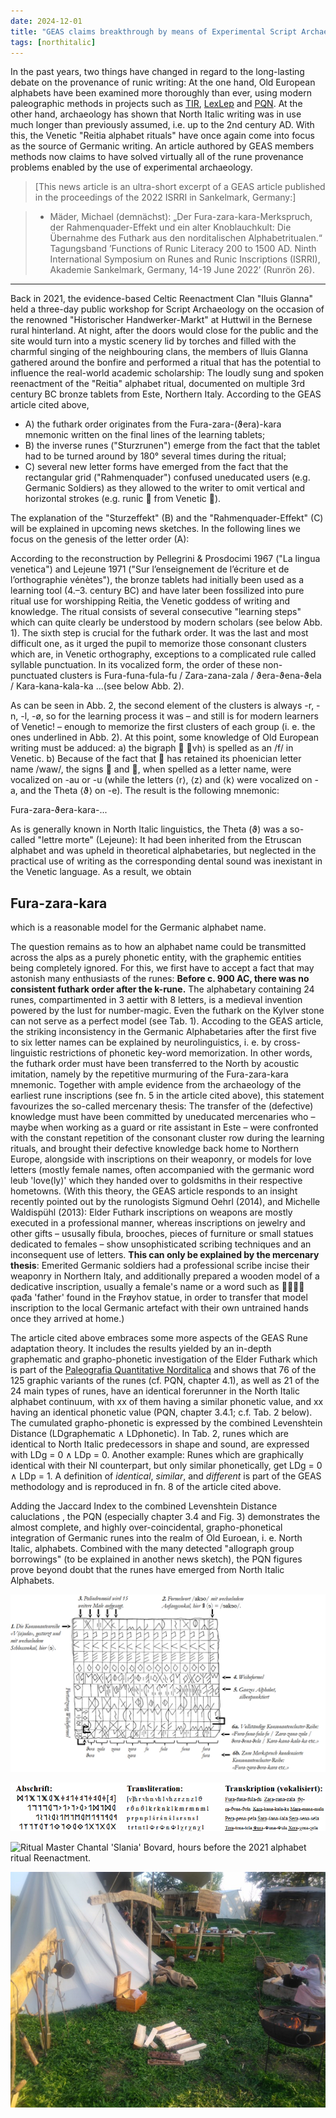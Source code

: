 ```yaml
---
date: 2024-12-01
title: "GEAS claims breakthrough by means of Experimental Script Archaeology, Part I: The origin of the futhark order"
tags: [northitalic]
---
```

In the past years, two things have changed in regard to the long-lasting debate on the provenance of runic writing: At the one hand, Old European alphabets have been examined more thoroughly than ever, using modern paleographic methods in projects such as [TIR](https://tir.univie.ac.at/wiki/Main_Page), [LexLep](https://lexlep.univie.ac.at/wiki/Main_Page) and [PQN](https://center-for-decipherment.ch/journal/2023_01__Maeder__Paleografia-quantitativa-norditalica.pdf). At the other hand, archaeology has shown that North Italic writing was in use much longer than previously assumed, i.e. up to the 2nd century AD. With this, the Venetic "Reitia alphabet rituals" have once again come into focus as the source of Germanic writing. An article authored by GEAS members methods now claims to have solved virtually all of the rune provenance problems enabled by the use of experimental archaeology.

> [This news article is an ultra-short excerpt of a GEAS article published in the proceedings of the 2022 ISRRI in Sankelmark, Germany:]

> * Mäder, Michael (demnächst): „Der Fura-zara-kara-Merkspruch, der Rahmenquader-Effekt und ein alter Knoblauchkult: Die Übernahme des Futhark aus den norditalischen Alphabetritualen.“ Tagungsband ’Functions of Runic Literacy 200 to 1500 AD. Ninth International Symposium on Runes and Runic Inscriptions (ISRRI), Akademie Sankelmark, Germany, 14-19 June 2022’ (Runrön 26).


---

Back in 2021, the evidence-based Celtic Reenactment Clan "Iluis Glanna" held a three-day public workshop for Script Archaeology on the occasion of the renowned "Historischer Handwerker-Markt" at Huttwil in the Bernese rural hinterland. At night, after the doors would close for the public and the site would turn into a mystic scenery lid by torches and filled with the charmful singing of the neighbouring clans, the members of Iluis Glanna gathered around the bonfire and performed a ritual that has the potential to influence the real-world academic scholarship: The loudly sung and spoken reenactment of the "Reitia" alphabet ritual, documented on multiple 3rd century BC bronze tablets from Este, Northern Italy. According to the GEAS article cited above,  

* A) the futhark order originates from the Fura-zara-(ϑera)-kara mnemonic written on the final lines of the learning tablets;
* B) the inverse runes ("Sturzrunen") emerge from the fact that the tablet had to be turned around by 180° several times during the ritual;
* C) several new letter forms have emerged from the fact that the rectangular grid ("Rahmenquader") confused uneducated users (e.g. Germanic Soldiers) as they allowed to the writer to omit vertical and horizontal strokes (e.g. runic  from Venetic ). 

The explanation of the "Sturzeffekt" (B) and the "Rahmenquader-Effekt" (C) will be explained in upcoming news sketches. In the following lines we focus on the genesis of the letter order (A):

According to the reconstruction by Pellegrini & Prosdocimi 1967 ("La lingua venetica") and Lejeune 1971 ("Sur l’enseignement de l’écriture et de l’orthographie vénètes"), the bronze tablets had initially been used as a learning tool (4.–3. century BC) and have later been fossilized into pure ritual use for worshipping Reitia, the Venetic goddess of writing and knowledge. The ritual consists of several consecutive "learning steps" which can quite clearly be understood by modern scholars (see below Abb. 1). The sixth step is crucial for the futhark order. It was the last and most difficult one, as it urged the pupil to memorize those consonant clusters which are, in Venetic orthography, exceptions to a complicated rule called syllable punctuation. In its vocalized form, the order of these non-punctuated clusters is Fura-funa-fula-fu / Zara-zana-zala / ϑera-ϑena-ϑela / Kara-kana-kala-ka ...(see below Abb. 2).

As can be seen in Abb. 2, the second element of the clusters is always -r, -n, -l, -ø, so for the learning process it was – and still is for modern learners of Venetic! – enough to memorize the first clusters of each group (i. e. the ones underlined in Abb. 2). At this point, some knowledge of Old European writing must be adduced: a) the bigraph  ⟨vh⟩ is spelled as an /f/ in Venetic. b) Because of the fact that  has retained its phoenician letter name /waw/, the signs  and , when spelled as a letter name, were vocalized on -au or -u (while the letters ⟨r⟩, ⟨z⟩ and ⟨k⟩ were vocalized on -a, and the Theta ⟨ϑ⟩ on -e). The result is the following mnemonic:

Fura-zara-ϑera-kara-...

As is generally known in North Italic linguistics, the Theta (ϑ) was a so-called "lettre morte" (Lejeune): It had been inherited from the Etruscan alphabet and was upheld in theoretical alphabetaries, but neglected in the practical use of writing as the corresponding dental sound was inexistant in the Venetic language. As a result, we obtain 

## Fura-zara-kara

which is a reasonable model for the Germanic alphabet name.

The question remains as to how an alphabet name could be transmitted across the alps as a purely phonetic entity, with the graphemic entities being completely ignored. For this, we first have to accept a fact that may astonish many enthusiasts of the runes: **Before c. 900 AC, there was no consistent futhark order after the k-rune.** The alphabetary containing 24 runes, compartimented in 3 aettir with 8 letters, is a medieval invention powered by the lust for number-magic. Even the futhark on the Kylver stone can not serve as a perfect model (see Tab. 1). Accoding to the GEAS article, the striking inconsistency in the Germanic Alphabetaries after the first five to six letter names can be explained by neurolinguistics, i. e. by cross-linguistic restrictions of phonetic key-word memorization. In other words, the futhark order must have been transferred to the North by acoustic imitation, namely by the repetitive murmuring of the Fura-zara-kara mnemonic. Together with ample evidence from the archaeology of the earliest rune inscriptions (see fn. 5 in the article cited above), this statement favourizes the so-called mercenary thesis: The transfer of the (defective) knowledge must have been committed by uneducated mercenaries who – maybe when working as a guard or rite assistant in Este – were confronted with the constant repetition of the consonant cluster row during the learning rituals, and brought their defective knowledge back home to Northern Europe, alongside with inscriptions on their weaponry, or models for love letters (mostly female names, often accompanied with the germanic word leub 'love(ly)' which they handed over to goldsmiths in their respective hometowns. (With this theory, the GEAS article responds to an insight recently pointed out by the runologists Sigmund Oehrl (2014), and Michelle Waldispühl (2013): Elder Futhark inscriptions on weapons are mostly executed in a professional manner, whereas inscriptions on jewelry and other gifts – ususally fibula, brooches, pieces of furniture or small statues dedicated to females – show unsophisticated scribing techniques and an inconsequent use of letters. **This can only be explained by the mercenary thesis**: Emerited Germanic soldiers had a professional scribe incise their weaponry in Northern Italy, and additionally prepared a wooden model of a dedicative inscription, usually a female's name or a word such as  φađa 'father' found in the Frøyhov statue, in order to transfer that model inscription to the local Germanic artefact with their own untrained hands once they arrived at home.)

The article cited above embraces some more aspects of the GEAS Rune adaptation theory. It includes the results yielded by an in-depth graphematic and grapho-phonetic investigation of the Elder Futhark which is part of the [Paleografia Quantitative Norditalica](https://center-for-decipherment.ch/journal/2023_01__Maeder__Paleografia-quantitativa-norditalica.pdf) and shows that 76 of the 125 graphic variants of the runes (cf. PQN, chapter 4.1), as well as 21 of the 24 main types of runes, have an identical forerunner in the North Italic alphabet continuum, with xx of them having a similar phonetic value, and xx having an identical phonetic value (PQN, chapter 3.4.1; c.f. Tab. 2 below). The cumulated grapho-phonetic is expressed by the combined Levenshtein Distance (LDgraphematic  ∧  LDphonetic). In Tab. 2, runes which are identical to North Italic predecessors in shape and sound, are expressed with LDg = 0 ∧ LDp = 0. Another example: Runes which are graphically identical with their NI counterpart, but only similar phonetically, get LDg = 0 ∧ LDp = 1. A definition of *identical*, *similar*, and *different* is part of the GEAS methodology and is reproduced in fn. 8 of the article cited above.

 Adding the Jaccard Index to the combined Levenshtein Distance caluclations , the PQN (especially chapter 3.4 and Fig. 3) demonstrates the almost complete, and highly over-coincidental, grapho-phonetical integration of Germanic runes into the realm of Old Euroean, i. e. North Italic, alphabets. Combined with the many detected "allograph group borrowings" (to be explained in another news sketch), the PQN figures prove beyond doubt that the runes have emerged from North Italic Alphabets.




![The six learning steps of the Venetic Alphabet ritual. According to Lejeune (1971), the Fura-Funa-Fula-Fu row that lists all the consonant clusters that do not undergo syllable punctuation, was the last and the hardest to learn](Abb_1_NEU.png)

![List of unpunctuated consonant clusters. For ancient as well as for modern learners of Venetic, it is enough to learn the first cluster of each -r/-n/-l group (i.e. the ones underlined). A loudly spoken, mantra-like repetition of the mnemonic must have been heard by German soldiers, and memorized acoustically.](Abb_2_NEU.png)

![Ritual Master Chantal 'Slania' Bovard, hours before the 2021 alphabet ritual Reenactment.](Ritual_Master_Slania.png)

![Preparing the ritual place.](Preparing_the_ritual_place.png)



